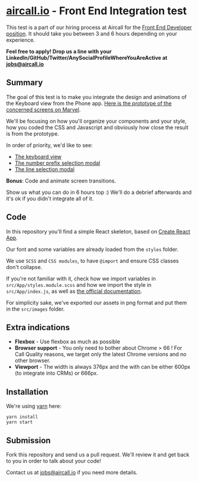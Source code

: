 # [aircall.io](https://aircall.io) - Front End Integration test

This test is a part of our hiring process at Aircall for the [Front End Developer position](https://jobs.lever.co/aircall/2ffeb0b4-a76f-4c13-aa36-1ffd17c7b93c). It should take you between 3 and 6 hours depending on your experience.

**Feel free to apply! Drop us a line with your LinkedIn/GitHub/Twitter/AnySocialProfileWhereYouAreActive at jobs@aircall.io**

## Summary

The goal of this test is to make you integrate the design and animations of the Keyboard view from the Phone app. [Here is the prototype of the concerned screens on Marvel](https://marvelapp.com/656if15).

We'll be focusing on how you'll organize your components and your style, how you coded the CSS and Javascript and obviously how close the result is from the prototype.

In order of priority, we'd like to see:

- [The keyboard view](https://marvelapp.com/656if15/screen/50639157)
- [The number prefix selection modal](https://marvelapp.com/656if15/screen/50639160)
- [The line selection modal](https://marvelapp.com/656if15/screen/50639164)

**Bonus**: Code and animate screen transitions.

Show us what you can do in 6 hours top :) We'll do a debrief afterwards and it's ok if you didn't integrate all of it.

## Code

In this repository you'll find a simple React skeleton, based on [Create React App](https://facebook.github.io/create-react-app/).

Our font and some variables are already loaded from the `styles` folder.

We use `SCSS` and `CSS modules`, to have `@import` and ensure CSS classes don't collapse.

If you're not familiar with it, check how we import variables in `src/App/styles.module.scss` and how we import the style in `src/App/index.js`, as well as [the official documentation](https://facebook.github.io/create-react-app/docs/adding-a-css-modules-stylesheet).

For simplicity sake, we've exported our assets in png format and put them in the `src/images` folder.

## Extra indications

- **Flexbox** - Use flexbox as much as possible
- **Browser support** - You only need to bother about Chrome > 66 ! For Call Quality reasons, we target only the latest Chrome versions and no other browser.
- **Viewport** - The width is always 376px and the with can be either 600px (to integrate into CRMs) or 666px.

## Installation

We're using [yarn](https://yarnpkg.com/lang/en/) here:

```
yarn install
yarn start
```

## Submission

Fork this repository and send us a pull request. We'll review it and get back to you in order to talk about your code!

Contact us at jobs@aircall.io if you need more details.
